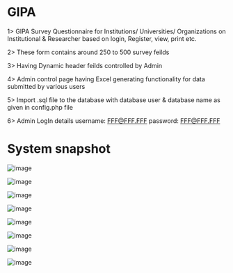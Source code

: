 # GIPA
1> GIPA Survey Questionnaire for Institutions/ Universities/ Organizations on Institutional & Researcher based on login, Register, view,   print etc. 

2> These form contains around 250 to 500 survey feilds

3> Having Dynamic header feilds controlled by Admin 

4> Admin control page having Excel generating functionality for data submitted by various users 

5> Import .sql file to the database with database user & database name as given in config.php file 

6> Admin LogIn details username: FFF@FFF.FFF password: FFF@FFF.FFF

# System snapshot

![image](https://user-images.githubusercontent.com/51403667/59010121-d5a91c80-884d-11e9-82de-892254f7401e.png)

![image](https://user-images.githubusercontent.com/51403667/59010148-e78abf80-884d-11e9-9d33-c0cf7467acb1.png)

![image](https://user-images.githubusercontent.com/51403667/59010307-73045080-884e-11e9-96ca-46c65f21af65.png)

![image](https://user-images.githubusercontent.com/51403667/59010482-0fc6ee00-884f-11e9-9d0d-dcfaa1045b60.png)

![image](https://user-images.githubusercontent.com/51403667/59010511-2c632600-884f-11e9-9dbb-79a1bfc33003.png)

![image](https://user-images.githubusercontent.com/51403667/59010588-69c7b380-884f-11e9-9d37-0f7c6c0595fe.png)

![image](https://user-images.githubusercontent.com/51403667/59010894-84e6f300-8850-11e9-8b8b-6ba03db908c8.png)

![image](https://user-images.githubusercontent.com/51403667/59010928-9defa400-8850-11e9-94a4-ebbf0efe5123.png)


